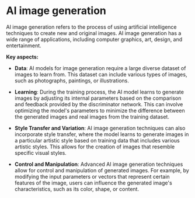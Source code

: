 # AI image generation

AI image generation refers to the process of using artificial intelligence techniques to create new and original images. AI image generation has a wide range of applications, including computer graphics, art, design, and entertainment.

**Key aspects:**

* **Data**: AI models for image generation require a large diverse dataset of images to learn from. This dataset can include various types of images, such as photographs, paintings, or illustrations.

* **Learning**: During the training process, the AI model learns to generate images by adjusting its internal parameters based on the comparison and feedback provided by the discriminator network. This can involve optimizing the model's parameters to minimize the difference between the generated images and real images from the training dataset.

* **Style Transfer and Variation**: AI image generation techniques can also incorporate style transfer, where the model learns to generate images in a particular artistic style based on training data that includes various artistic styles. This allows for the creation of images that resemble specific visual styles.

* **Control and Manipulation**: Advanced AI image generation techniques allow for control and manipulation of generated images. For example, by modifying the input parameters or vectors that represent certain features of the image, users can influence the generated image's characteristics, such as its color, shape, or content.
